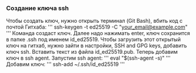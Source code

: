 ### Создание ключа ssh
Чтобы создать ключ, нужно открыть терминал (Git Bash), вбить код с почтой Гитхаба:
'''
 ssh-keygen -t ed25519 -C "your_email@example.com"
'''
Команда создаст ключ. Далее надо нажимать enter, ключ сохранится в папке .ssh под именем id_ed25519. 
Чтобы загрузить этот открытый ключ на гитхаб, нужно зайти в настройки, SSH and GPG keys, добавить ключ ssh. Вставить текст из файла id_ed25519.pub.
Теперь добавим ключ в ssh agent. Запустим ssh agent:
'''
eval "$(ssh-agent -s)"
'''
Добавим ключ:
'''
ssh-add ~/.ssh/id_ed25519
'''
